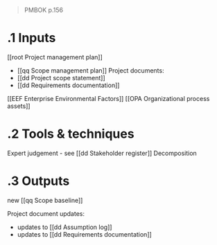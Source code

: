 > PMBOK p.156
# .1 Inputs
[[root Project management plan]]
* [[qq Scope management plan]]
Project documents:
* [[dd Project scope statement]]
* [[dd Requirements documentation]]

[[EEF Enterprise Environmental Factors]]
[[OPA Organizational process assets]]

# .2 Tools & techniques
Expert judgement - see [[dd Stakeholder register]]
Decomposition

# .3 Outputs
new [[qq Scope baseline]]

Project document updates:
* updates to [[dd Assumption log]]
* updates to [[dd Requirements documentation]]

